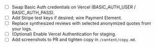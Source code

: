 - [ ] Swap Basic Auth credentials on Vercel (BASIC_AUTH_USER / BASIC_AUTH_PASS).
- [ ] Add Stripe test keys if desired; wire Payment Element.
- [ ] Replace synthesized reviews with selected anonymized quotes from your logs.
- [ ] (Optional) Enable Vercel Authentication for staging.
- [ ] Add screenshots to PR and tighten copy in `/content/copy.md`.
